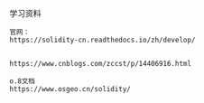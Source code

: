 学习资料

    官网：
    https://solidity-cn.readthedocs.io/zh/develop/
    
    
    https://www.cnblogs.com/zccst/p/14406916.html
 
    o.8文档
    https://www.osgeo.cn/solidity/
    